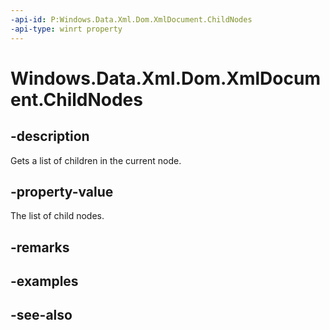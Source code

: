 ----api-id: P:Windows.Data.Xml.Dom.XmlDocument.ChildNodes
-api-type: winrt property
---<!-- Property syntaxpublic Windows.Data.Xml.Dom.XmlNodeList ChildNodes { get; }--># Windows.Data.Xml.Dom.XmlDocument.ChildNodes## -descriptionGets a list of children in the current node.## -property-valueThe list of child nodes.## -remarks## -examples## -see-also